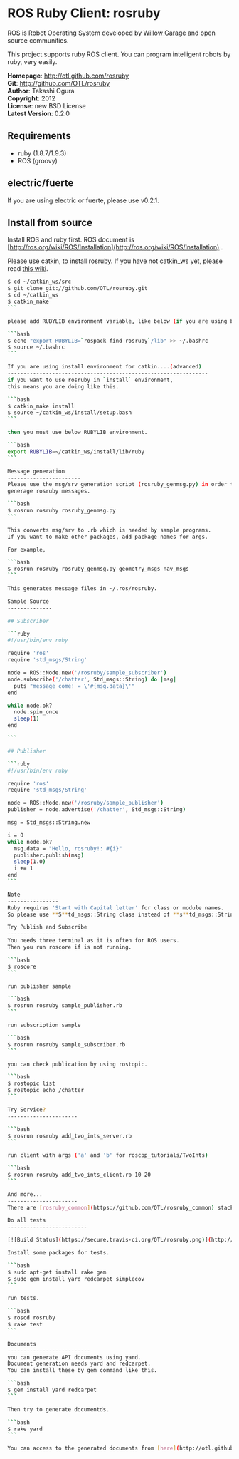 ROS Ruby Client: rosruby
=======
[ROS](http://ros.org) is Robot Operating System developed by [Willow Garage](http://www.willowgarage.com/) and open source communities.

This project supports ruby ROS client. You can program intelligent robots by ruby, very easily.

**Homepage**:     http://otl.github.com/rosruby   
**Git**:          http://github.com/OTL/rosruby   
**Author**:       Takashi Ogura   
**Copyright**:    2012   
**License**:      new BSD License   
**Latest Version**: 0.2.0   

Requirements
----------
- ruby (1.8.7/1.9.3)
- ROS (groovy)

electric/fuerte
---------
If you are using electric or fuerte, please use v0.2.1.

Install from source
---------------
Install ROS and ruby first. ROS document is [http://ros.org/wiki/ROS/Installation](http://ros.org/wiki/ROS/Installation) .

Please use catkin, to install rosruby.
If you have not catkin_ws yet, please read [this wiki](http://wiki.ros.org/ROS/Tutorials/InstallingandConfiguringROSEnvironment).

````bash
$ cd ~/catkin_ws/src
$ git clone git://github.com/OTL/rosruby.git
$ cd ~/catkin_ws
$ catkin_make
```

please add RUBYLIB environment variable, like below (if you are using bash).

```bash
$ echo "export RUBYLIB=`rospack find rosruby`/lib" >> ~/.bashrc
$ source ~/.bashrc
```

If you are using install environment for catkin....(advanced)
---------------------------------------------------------------
if you want to use rosruby in `install` environment,
this means you are doing like this.

```bash
$ catkin_make install
$ source ~/catkin_ws/install/setup.bash
```

then you must use below RUBYLIB environment.

```bash
export RUBYLIB=~/catkin_ws/install/lib/ruby
```

Message generation
-----------------------
Please use the msg/srv generation script (rosruby_genmsg.py) in order to 
generage rosruby messages.

```bash
$ rosrun rosruby rosruby_genmsg.py
```

This converts msg/srv to .rb which is needed by sample programs.
If you want to make other packages, add package names for args.

For example,

```bash
$ rosrun rosruby rosruby_genmsg.py geometry_msgs nav_msgs
```

This generates message files in ~/.ros/rosruby.

Sample Source
--------------

## Subscriber

```ruby
#!/usr/bin/env ruby

require 'ros'
require 'std_msgs/String'

node = ROS::Node.new('/rosruby/sample_subscriber')
node.subscribe('/chatter', Std_msgs::String) do |msg|
  puts "message come! = \'#{msg.data}\'"
end

while node.ok?
  node.spin_once
  sleep(1)
end

```

## Publisher

```ruby
#!/usr/bin/env ruby

require 'ros'
require 'std_msgs/String'

node = ROS::Node.new('/rosruby/sample_publisher')
publisher = node.advertise('/chatter', Std_msgs::String)

msg = Std_msgs::String.new

i = 0
while node.ok?
  msg.data = "Hello, rosruby!: #{i}"
  publisher.publish(msg)
  sleep(1.0)
  i += 1
end
```

Note
----------------
Ruby requires 'Start with Capital letter' for class or module names.
So please use **S**td_msgs::String class instead of **s**td_msgs::String.

Try Publish and Subscribe
----------------------
You needs three terminal as it is often for ROS users.
Then you run roscore if is not running.

```bash
$ roscore
```

run publisher sample

```bash
$ rosrun rosruby sample_publisher.rb
```

run subscription sample

```bash
$ rosrun rosruby sample_subscriber.rb
```

you can check publication by using rostopic.

```bash
$ rostopic list
$ rostopic echo /chatter
```

Try Service?
----------------------

```bash
$ rosrun rosruby add_two_ints_server.rb
```

run client with args ('a' and 'b' for roscpp_tutorials/TwoInts)

```bash
$ rosrun rosruby add_two_ints_client.rb 10 20
```

And more...
----------------------
There are [rosruby_common](https://github.com/OTL/rosruby_common) stack that contains actionlib and tf (highly under development).

Do all tests
-------------------------

[![Build Status](https://secure.travis-ci.org/OTL/rosruby.png)](http://travis-ci.org/OTL/rosruby)

Install some packages for tests.

```bash
$ sudo apt-get install rake gem
$ sudo gem install yard redcarpet simplecov
```

run tests.

```bash
$ roscd rosruby
$ rake test
```

Documents
--------------------------
you can generate API documents using yard.
Document generation needs yard and redcarpet.
You can install these by gem command like this.

```bash
$ gem install yard redcarpet
```

Then try to generate documentds.

```bash
$ rake yard
```

You can access to the generated documents from [here](http://otl.github.com/rosruby/doc/).
